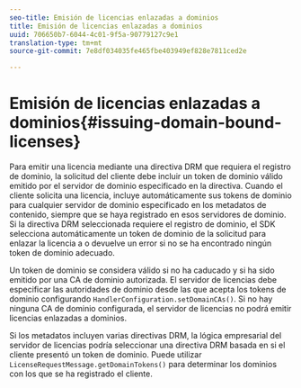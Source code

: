 ```yaml
---
seo-title: Emisión de licencias enlazadas a dominios
title: Emisión de licencias enlazadas a dominios
uuid: 706650b7-6044-4c01-9f5a-90779127c9e1
translation-type: tm+mt
source-git-commit: 7e8df034035fe465fbe403949ef828e7811ced2e

---
```



# Emisión de licencias enlazadas a dominios{#issuing-domain-bound-licenses}

Para emitir una licencia mediante una directiva DRM que requiera el registro de dominio, la solicitud del cliente debe incluir un token de dominio válido emitido por el servidor de dominio especificado en la directiva. Cuando el cliente solicita una licencia, incluye automáticamente sus tokens de dominio para cualquier servidor de dominio especificado en los metadatos de contenido, siempre que se haya registrado en esos servidores de dominio. Si la directiva DRM seleccionada requiere el registro de dominio, el SDK selecciona automáticamente un token de dominio de la solicitud para enlazar la licencia a o devuelve un error si no se ha encontrado ningún token de dominio adecuado.

Un token de dominio se considera válido si no ha caducado y si ha sido emitido por una CA de dominio autorizada. El servidor de licencias debe especificar las autoridades de dominio desde las que acepta los tokens de dominio configurando `HandlerConfiguration.setDomainCAs()`. Si no hay ninguna CA de dominio configurada, el servidor de licencias no podrá emitir licencias enlazadas a dominios.

Si los metadatos incluyen varias directivas DRM, la lógica empresarial del servidor de licencias podría seleccionar una directiva DRM basada en si el cliente presentó un token de dominio. Puede utilizar `LicenseRequestMessage.getDomainTokens()` para determinar los dominios con los que se ha registrado el cliente.
